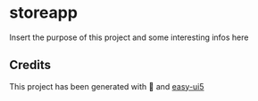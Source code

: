 # storeapp

Insert the purpose of this project and some interesting infos here

## Credits

This project has been generated with 💙 and [easy-ui5](https://github.com/SAP)
